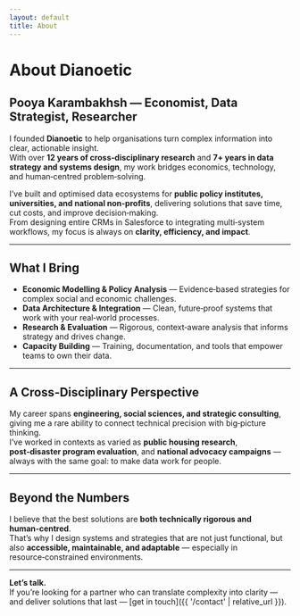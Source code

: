 ```yaml
---
layout: default
title: About
---
```


# About Dianoetic

## Pooya Karambakhsh — Economist, Data Strategist, Researcher

I founded **Dianoetic** to help organisations turn complex information into clear, actionable insight.  
With over **12 years of cross‑disciplinary research** and **7+ years in data strategy and systems design**, my work bridges economics, technology, and human‑centred problem‑solving.

I’ve built and optimised data ecosystems for **public policy institutes, universities, and national non‑profits**, delivering solutions that save time, cut costs, and improve decision‑making.  
From designing entire CRMs in Salesforce to integrating multi‑system workflows, my focus is always on **clarity, efficiency, and impact**.

---

## What I Bring
- **Economic Modelling & Policy Analysis** — Evidence‑based strategies for complex social and economic challenges.
- **Data Architecture & Integration** — Clean, future‑proof systems that work with your real‑world processes.
- **Research & Evaluation** — Rigorous, context‑aware analysis that informs strategy and drives change.
- **Capacity Building** — Training, documentation, and tools that empower teams to own their data.

---

## A Cross‑Disciplinary Perspective
My career spans **engineering, social sciences, and strategic consulting**, giving me a rare ability to connect technical precision with big‑picture thinking.  
I’ve worked in contexts as varied as **public housing research**, **post‑disaster program evaluation**, and **national advocacy campaigns** — always with the same goal: to make data work for people.

---

## Beyond the Numbers
I believe that the best solutions are **both technically rigorous and human‑centred**.  
That’s why I design systems and strategies that are not just functional, but also **accessible, maintainable, and adaptable** — especially in resource‑constrained environments.

---

**Let’s talk.**  
If you’re looking for a partner who can translate complexity into clarity — and deliver solutions that last — [get in touch]({{ '/contact' | relative_url }}).